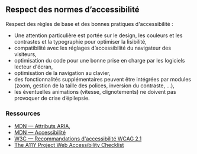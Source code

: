 
## Respect des normes d’accessibilité

Respect des règles de base et des bonnes pratiques d'accessibilité :

- Une attention particulière est portée sur le design, les couleurs et les contrastes et la typographie pour optimiser la lisibilité,
- compatibilité avec les réglages d’accessibilité du navigateur des visiteurs,
- optimisation du code pour une bonne prise en charge par les logiciels lecteur d'écran,
- optimisation de la navigation au clavier,
- des fonctionnalités supplémentaires peuvent être intégrées par modules (zoom, gestion de la taille des polices, inversion du contraste, …),
- les éventuelles animations (vitesse, clignotements) ne doivent pas provoquer de crise d’épilepsie.

### Ressources

- [MDN — Attributs ARIA](https://developer.mozilla.org/fr/docs/Accessibilit%C3%A9/ARIA),
- [MDN — Accessibilité](https://developer.mozilla.org/fr/docs/Accessibilit%C3%A9)
- [W3C — Recommandations d'accessibilité WCAG 2.1](https://www.w3.org/TR/WCAG/)
- [The A11Y Project Web Accessibility Checklist](https://a11yproject.com/checklist)
